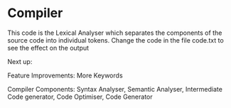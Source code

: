 # Compiler

This code is the Lexical Analyser which separates the components of the source code into individual tokens.
Change the code in the file code.txt to see the effect on the output

Next up:

  Feature Improvements:
    More Keywords

  Compiler Components:
    Syntax Analyser,
    Semantic Analyser,
    Intermediate Code generator,
    Code Optimiser,
    Code Generator
